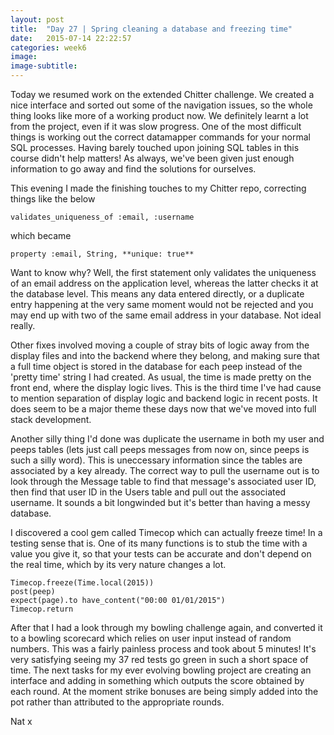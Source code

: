```yaml
---
layout: post
title:  "Day 27 | Spring cleaning a database and freezing time"
date:   2015-07-14 22:22:57
categories: week6
image: 
image-subtitle: 
---
```


Today we resumed work on the extended Chitter challenge. We created a nice interface and sorted out some of the navigation issues, so the whole thing looks like more of a working product now. We definitely learnt a lot from the project, even if it was slow progress. One of the most difficult things is working out the correct datamapper commands for your normal SQL processes. Having barely touched upon joining SQL tables in this course didn't help matters! As always, we've been given just enough information to go away and find the solutions for ourselves.

This evening I made the finishing touches to my Chitter repo, correcting things like the below

    validates_uniqueness_of :email, :username

which became 

    property :email, String, **unique: true**

Want to know why? Well, the first statement only validates the uniqueness of an email address on the application level, whereas the latter checks it at the database level. This means any data entered directly, or a duplicate entry happening at the very same moment would not be rejected and you may end up with two of the same email address in your database. Not ideal really. 

Other fixes involved moving a couple of stray bits of logic away from the display files and into the backend where they belong, and making sure that a full time object is stored in the database for each peep instead of the 'pretty time' string I had created. As usual, the time is made pretty on the front end, where the display logic lives. This is the third time I've had cause to mention separation of display logic and backend logic in recent posts. It does seem to be a major theme these days now that we've moved into full stack development. 

Another silly thing I'd done was duplicate the username in both my user and peeps tables (lets just call peeps messages from now on, since peeps is such a silly word). This is uneccessary information since the tables are associated by a key already. The correct way to pull the username out is to look through the Message table to find that message's associated user ID, then find that user ID in the Users table and pull out the associated username. It sounds a bit longwinded but it's better than having a messy database. 

I discovered a cool gem called Timecop which can actually freeze time! In a testing sense that is. One of its many functions is to stub the time with a value you give it, so that your tests can be accurate and don't depend on the real time, which by its very nature changes a lot. 

    Timecop.freeze(Time.local(2015))
    post(peep)
    expect(page).to have_content("00:00 01/01/2015")
    Timecop.return

After that I had a look through my bowling challenge again, and converted it to a bowling scorecard which relies on user input instead of random numbers. This was a fairly painless process and took about 5 minutes! It's very satisfying seeing my 37 red tests go green in such a short space of time. The next tasks for my ever evolving bowling project are creating an interface and adding in something which outputs the score obtained by each round. At the moment strike bonuses are being simply added into the pot rather than attributed to the appropriate rounds. 

Nat x
